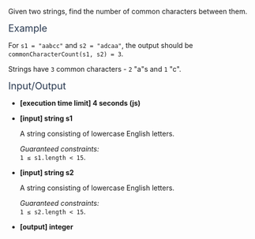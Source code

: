 <p>Given two strings, find the number of common characters between them.</p>
<p><span class="markdown--header" style="color:#2b3b52;font-size:1.4em">Example</span></p>
<p>For <code>s1 = "aabcc"</code> and <code>s2 = "adcaa"</code>, the output should be<br>
<code>commonCharacterCount(s1, s2) = 3</code>.</p>
<p>Strings have <code>3</code> common characters - <code>2</code> "a"s and <code>1</code> "c".</p>
<p><span class="markdown--header" style="color:#2b3b52;font-size:1.4em">Input/Output</span></p>
<ul>
<li>
<p><strong>[execution time limit] 4 seconds (js)</strong></p>
</li>
<li>
<p><strong>[input] string s1</strong></p>
<p>A string consisting of lowercase English letters.</p>
<p><em>Guaranteed constraints:</em><br>
<code>1 ≤ s1.length &lt; 15</code>.</p>
</li>
<li>
<p><strong>[input] string s2</strong></p>
<p>A string consisting of lowercase English letters.</p>
<p><em>Guaranteed constraints:</em><br>
<code>1 ≤ s2.length &lt; 15</code>.</p>
</li>
<li>
<p><strong>[output] integer</strong></p>
</li>
</ul>
